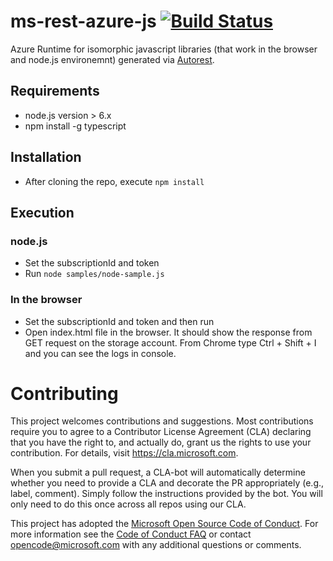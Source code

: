 # ms-rest-azure-js [![Build Status](https://dev.azure.com/azure-public/azsdk/_apis/build/status/public.Azure.ms-rest-azure-js%20-%20CI?branchName=master)](https://dev.azure.com/azure-public/azsdk/_build/latest?definitionId=31&branchName=master)
Azure Runtime for isomorphic javascript libraries (that work in the browser and node.js environemnt) generated via [Autorest](https://github.com/Azure/Autorest).

## Requirements
- node.js version > 6.x
- npm install -g typescript

## Installation
- After cloning the repo, execute `npm install`

## Execution

### node.js
- Set the subscriptionId and token
- Run `node samples/node-sample.js`

### In the browser
- Set the subscriptionId and token and then run
- Open index.html file in the browser. It should show the response from GET request on the storage account. From Chrome type Ctrl + Shift + I and you can see the logs in console.

# Contributing

This project welcomes contributions and suggestions.  Most contributions require you to agree to a
Contributor License Agreement (CLA) declaring that you have the right to, and actually do, grant us
the rights to use your contribution. For details, visit https://cla.microsoft.com.

When you submit a pull request, a CLA-bot will automatically determine whether you need to provide
a CLA and decorate the PR appropriately (e.g., label, comment). Simply follow the instructions
provided by the bot. You will only need to do this once across all repos using our CLA.

This project has adopted the [Microsoft Open Source Code of Conduct](https://opensource.microsoft.com/codeofconduct/).
For more information see the [Code of Conduct FAQ](https://opensource.microsoft.com/codeofconduct/faq/) or
contact [opencode@microsoft.com](mailto:opencode@microsoft.com) with any additional questions or comments.
